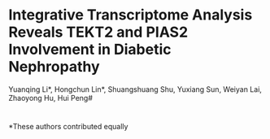 # Integrative Transcriptome Analysis Reveals TEKT2 and PIAS2 Involvement in Diabetic Nephropathy
Yuanqing Li*,  Hongchun Lin*, Shuangshuang Shu, Yuxiang Sun, Weiyan Lai, Zhaoyong Hu, Hui Peng#
#
*These authors contributed equally
